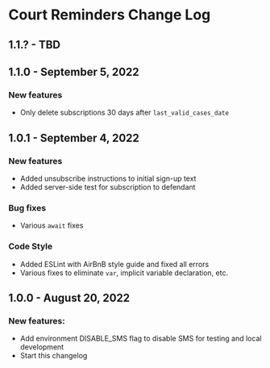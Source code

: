 # Court Reminders Change Log

## 1.1.? - TBD


## 1.1.0 - September 5, 2022
### New features
- Only delete subscriptions 30 days after ```last_valid_cases_date```

## 1.0.1 - September 4, 2022
### New features
- Added unsubscribe instructions to initial sign-up text
- Added server-side test for subscription to defendant
### Bug fixes
- Various ```await``` fixes
### Code Style
- Added ESLint with AirBnB style guide and fixed all errors
- Various fixes to eliminate ```var```, implicit variable declaration, etc.

## 1.0.0 - August 20, 2022

### New features:
- Add environment DISABLE_SMS flag to disable SMS for testing and local development
- Start this changelog
